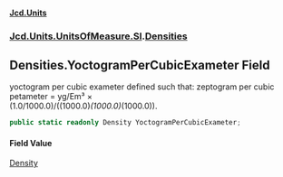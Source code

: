 #### [Jcd.Units](index.md 'index')
### [Jcd.Units.UnitsOfMeasure.SI](Jcd.Units.UnitsOfMeasure.SI.md 'Jcd.Units.UnitsOfMeasure.SI').[Densities](Densities.md 'Jcd.Units.UnitsOfMeasure.SI.Densities')

## Densities.YoctogramPerCubicExameter Field

yoctogram per cubic exameter defined such that: zeptogram per cubic petameter = yg/Em³ ×  
(1.0/1000.0)/((1000.0)*(1000.0)*(1000.0)).

```csharp
public static readonly Density YoctogramPerCubicExameter;
```

#### Field Value
[Density](Density.md 'Jcd.Units.UnitTypes.Density')